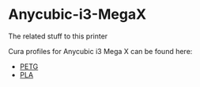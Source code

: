 # Anycubic-i3-MegaX
The related stuff to this printer

Cura profiles for Anycubic i3 Mega X can be found here:
* [PETG](Profiles/Cura/Anycubic%20i3%20Mega%20X%20-%20PETG.curaprofile) 
* [PLA](Profiles/Cura/Anycubic%20i3%20Mega%20X%20-%20PLA.curaprofile)
